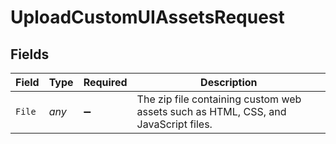 # UploadCustomUIAssetsRequest


## Fields

| Field                                                                              | Type                                                                               | Required                                                                           | Description                                                                        |
| ---------------------------------------------------------------------------------- | ---------------------------------------------------------------------------------- | ---------------------------------------------------------------------------------- | ---------------------------------------------------------------------------------- |
| `File`                                                                             | *any*                                                                              | :heavy_minus_sign:                                                                 | The zip file containing custom web assets such as HTML, CSS, and JavaScript files. |